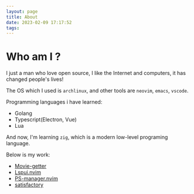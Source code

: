 ```yaml
---
layout: page
title: About
date: 2023-02-09 17:17:52
tags:
---
```


# Who am I ?

I just a man who love open source, I like the Internet and computers, it has changed people's lives!

The OS which I used is `archlinux`, and other tools are `neovim`, `emacs`, `vscode`.

Programming languages ​​i have learned:

-   Golang
-   Typescript(Electron, Vue)
-   Lua

And now, I'm learning `zig`, which is a modern low-level programing language.

Below is my work:

-   [Movie-getter](https://github.com/jinzhongjia/movie-getter)
-   [Lspui.nvim](https://github.com/jinzhongjia/LspUI.nvim)
-   [PS-manager.nvim](https://github.com/jinzhongjia/PS_manager.nvim)
-   [satisfactory](https://github.com/jinzhongjia/satisfactory)
